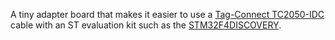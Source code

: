 A tiny adapter board that makes it easier to use a [Tag-Connect TC2050-IDC](http://www.tag-connect.com/TC2050-IDC) cable with an ST evaluation kit such as the [STM32F4DISCOVERY](http://www.st.com/en/evaluation-tools/stm32f4discovery.html).
